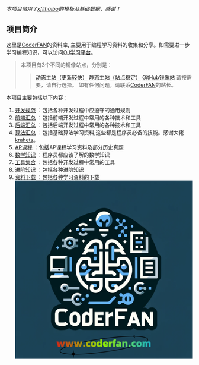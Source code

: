 *本项目借用了[xflihaibo](https://xflihaibo.github.io/docs/)的模板及基础数据，感谢！*  

## 项目简介  
这里是[CoderFAN](https://www.coderfan.com)的资料库, 主要用于编程学习资料的收集和分享。如需要进一步学习编程知识，可以访问[OJ学习平台](https://www.coderfan.com)。  

>本项目有3个不同的镜像站点，分别是：
>>[动态主站（更新较快）](https://demo.coderfan.com)
>>[静态主站（站点稳定）](https://wiki.coderfan.com)
>>[GitHub镜像站](https://kittencn.github.io/ks/)
>>请按需要，请自行选择。
>如有任何问题，请联系[CoderFAN](https://www.coderfan.com)的站长。

本项目主要包括以下内容：  
1. [开发规范](/standard/) ：包括各种开发过程中应遵守的通用规则  
2. [前端汇总](/web/) ：包括前端开发过程中常用的各种技术和工具  
3. [后端汇总](/coding/) ：包括后端开发过程中常用的各种技术和工具  
4. [算法汇总](/algorithms/) ：包括基础算法学习资料,这些都是程序员必备的技能。感谢大佬[krahets](https://github.com/krahets/hello-algo)。  
5. [AP课程](/ap/) ：包括AP课程学习资料及部分历史真题  
6. [数学知识](/math/) ：程序员都应该了解的数学知识  
7. [工具集合](/tool/) ：包括各种开发过程中常用的工具  
8. [进阶知识](/advance/) ：包括各种进阶知识  
9. [资料下载](/docs/)   ：包括各种学习资料的下载  
[![img](./img/coderfan_logo.png)](https://www.coderfan.com)  
